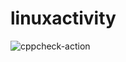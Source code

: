 # linuxactivity
![cppcheck-action](https://github.com/99002677/linuxactivity/workflows/cppcheck-action/badge.svg)

